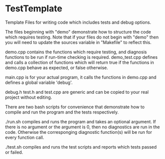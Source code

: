 TestTemplate
============

Template Files for writing code which includes tests and debug options.

The files beginning with "demo" demonstrate how to structure the code which requires testing. Note that if your files do not begin with "demo" then you will need to update the sources variable in "Makefile" to reflect this.

demo.cpp contains the functions which require testing, and diagnosis functions to be run if run-time checking is required. demo_test.cpp defines and calls a collection of functions which will return true if the functions in demo.cpp behave as expected, or false otherwise.

main.cpp is for your actual program, it calls the functions in demo.cpp and defines a global variable 'debug'.

debug.h test.h and test.cpp are generic and can be copied to your real project without editing.

There are two bash scripts for convenience that demonstrate how to compile and run the program and the tests respectively.

./run.sh compiles and runs the program and takes an optional argument. If there is no argument or the argument is 0, then no diagnostics are run in the code. Otherwise the corresponging diagnostic function(s) will be run for every function call.

./test.sh compiles and runs the test scripts and reports which tests passed or failed.
